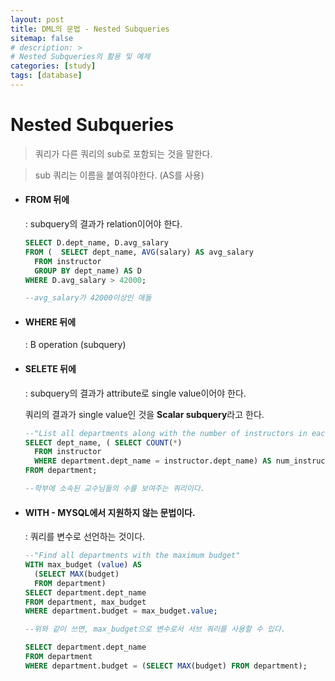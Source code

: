 ```yaml
---
layout: post
title: DML의 문법 - Nested Subqueries
sitemap: false
# description: > 
# Nested Subqueries의 활용 및 예제 
categories: [study]
tags: [database]
---
```


# Nested Subqueries

> 쿼리가 다른 쿼리의 sub로 포함되는 것을 말한다.

> sub 쿼리는 이름을 붙여줘야한다. (AS를 사용)

  - ####  FROM 뒤에

    : subquery의 결과가 relation이어야 한다. 

    ~~~sql
    SELECT D.dept_name, D.avg_salary
    FROM ( 	SELECT dept_name, AVG(salary) AS avg_salary
      FROM instructor
      GROUP BY dept_name) AS D
    WHERE D.avg_salary > 42000;
    
    --avg_salary가 42000이상인 애들
    ~~~

  - #### WHERE 뒤에

    : B operation (subquery) 

  - #### SELETE 뒤에 

    : subquery의 결과가 attribute로 single value이어야 한다. 

    쿼리의 결과가 single value인 것을 **Scalar subquery**라고 한다. 

    ~~~sql
    --"List all departments along with the number of instructors in each department"
    SELECT dept_name, (	SELECT COUNT(*)
      FROM instructor
      WHERE department.dept_name = instructor.dept_name) AS num_instructors
    FROM department;
    
    --학부에 소속된 교수님들의 수를 보여주는 쿼리이다. 
    ~~~


  - #### WITH - MYSQL에서 지원하지 않는 문법이다. 

    : 쿼리를 변수로 선언하는 것이다. 

    ~~~sql
    --"Find all departments with the maximum budget"
    WITH max_budget (value) AS
      (SELECT MAX(budget)
      FROM department)
    SELECT department.dept_name
    FROM department, max_budget
    WHERE department.budget = max_budget.value;
    
    --위와 같이 쓰면, max_budget으로 변수로서 서브 쿼리를 사용할 수 있다. 
    
    SELECT department.dept_name
    FROM department
    WHERE department.budget = (SELECT MAX(budget) FROM department);
    ~~~

